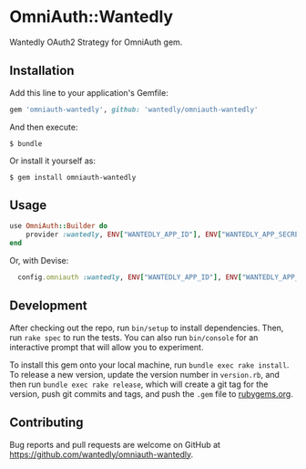 # OmniAuth::Wantedly

Wantedly OAuth2 Strategy for OmniAuth gem.


## Installation

Add this line to your application's Gemfile:

```ruby
gem 'omniauth-wantedly', github: 'wantedly/omniauth-wantedly'
```

And then execute:

    $ bundle

Or install it yourself as:

    $ gem install omniauth-wantedly

## Usage

```ruby
use OmniAuth::Builder do
    provider :wantedly, ENV["WANTEDLY_APP_ID"], ENV["WANTEDLY_APP_SECRET"]
end
```

Or, with Devise:

```ruby
  config.omniauth :wantedly, ENV["WANTEDLY_APP_ID"], ENV["WANTEDLY_APP_SECRET"]
```


## Development

After checking out the repo, run `bin/setup` to install dependencies. Then, run `rake spec` to run the tests. You can also run `bin/console` for an interactive prompt that will allow you to experiment.

To install this gem onto your local machine, run `bundle exec rake install`. To release a new version, update the version number in `version.rb`, and then run `bundle exec rake release`, which will create a git tag for the version, push git commits and tags, and push the `.gem` file to [rubygems.org](https://rubygems.org).

## Contributing

Bug reports and pull requests are welcome on GitHub at https://github.com/wantedly/omniauth-wantedly.
